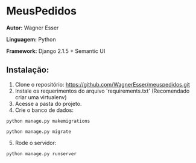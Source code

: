 
# MeusPedidos

__Autor:__ Wagner Esser

__Linguagem:__ Python

__Framework:__ Django 2.1.5 + Semantic UI

## Instalação:

1. Clone o repositório: https://github.com/WagnerEsser/meuspedidos.git
2. Instale os requerimentos do arquivo 'requirements.txt' (Recomendado criar uma virtualenv)
3. Acesse a pasta do projeto.
4. Crie o banco de dados:

`python manage.py makemigrations`

`python manage.py migrate`

5. Rode o servidor:

`python manage.py runserver`
